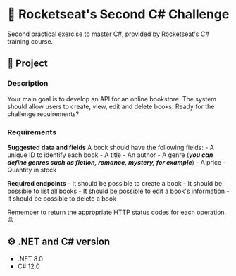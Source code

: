 ﻿# 🚀 Rocketseat's Second C# Challenge

Second practical exercise to master C#, provided by Rocketseat's C# training course.

## 📁 Project

### Description

Your main goal is to develop an API for an online bookstore. The system should allow users to create, view, edit and delete books.
Ready for the challenge requirements?

### Requirements

**Suggested data and fields**
A book should have the following fields:
	- A unique ID to identify each book
	- A title
	- An author
	- A genre (***you can define genres such as fiction, romance, mystery, for example***)
	- A price
	- Quantity in stock

**Required endpoints**
	- It should be possible to create a book
	- It should be possible to list all books
	- It should be possible to edit a book's information
	- It should be possible to delete a book

Remember to return the appropriate HTTP status codes for each operation. 😉

## ⚙️ .NET and C# version

- .NET 8.0  
- C# 12.0
